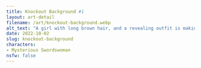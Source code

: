 ```yaml
---
title: Knockout Background #1
layout: art-detail
filename: /art/knockout-background.webp
alt_text: "A girl with long brown hair, and a revealing outfit is making a motion from above. She is set against a bright blue sky with clouds."
date: 2022-10-02
slug: knockout-background
characters:
- Mysterious Swordswoman
nsfw: false
---
```

